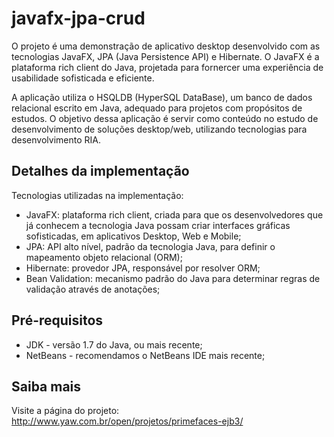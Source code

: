 javafx-jpa-crud
===============

O projeto é uma demonstração de aplicativo desktop desenvolvido com as tecnologias JavaFX, JPA (Java Persistence API) e Hibernate. O JavaFX é a plataforma rich client do Java, projetada para fornercer uma experiência de usabilidade sofisticada e eficiente.

A aplicação utiliza o HSQLDB (HyperSQL DataBase), um banco de dados relacional escrito em Java, adequado para projetos com propósitos de estudos. O objetivo dessa aplicação é servir como conteúdo no estudo de desenvolvimento de soluções desktop/web, utilizando tecnologias para desenvolvimento RIA.

Detalhes da implementação
-------
Tecnologias utilizadas na implementação:

* JavaFX: plataforma rich client, criada para que os desenvolvedores que já conhecem a tecnologia Java possam criar interfaces gráficas sofisticadas, em aplicativos Desktop, Web e Mobile;
* JPA: API alto nível, padrão da tecnologia Java, para definir o mapeamento objeto relacional (ORM);
* Hibernate: provedor JPA, responsável por resolver ORM;
* Bean Validation: mecanismo padrão do Java para determinar regras de validação através de anotações;

Pré-requisitos
-------
* JDK - versão 1.7 do Java, ou mais recente;
* NetBeans - recomendamos o NetBeans IDE mais recente;

Saiba mais
-------
Visite a página do projeto:
http://www.yaw.com.br/open/projetos/primefaces-ejb3/

